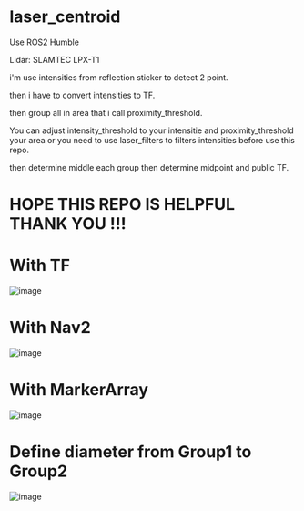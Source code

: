 # laser_centroid
Use ROS2 Humble 

Lidar: SLAMTEC LPX-T1

i'm use intensities from reflection sticker to detect 2 point.

then i have to convert intensities to TF.

then group all in area that i call proximity_threshold.

You can adjust intensity_threshold to your intensitie and proximity_threshold your area or you need to use laser_filters to filters intensities before use this repo.

then determine middle each group then determine midpoint and public TF.


# HOPE THIS REPO IS HELPFUL THANK YOU !!!


# With TF
![image](https://github.com/user-attachments/assets/59f67bed-6f9e-4d15-bae1-4284efcae5b0)

# With Nav2
![image](https://github.com/user-attachments/assets/48e78ebb-3f1e-46bd-9f1c-e7c6c206b142)

# With MarkerArray
![image](https://github.com/user-attachments/assets/8dc258a0-c717-4372-94cd-c85195b4b939)

# Define diameter from Group1 to Group2
![image](https://github.com/user-attachments/assets/e1e7fd45-3e08-42cb-9962-ac159d9bbab6)

